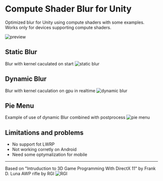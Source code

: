 Compute Shader Blur for Unity
===============================

Optimized blur for Unity using compute shaders with some examples.
Works only for devices supporting compute shaders.

![preview](https://i.imgur.com/C7tJDHD.png)

Static Blur 
-------------
Blur with kernel caculated on start
![static blur](https://imgur.com/a/HYwI1Vr.gif)

Dynamic Blur 
-------------
Blur with kernel caculation on gpu in realtime
![dynamic blur](https://imgur.com/ONTiorG.gif)

Pie Menu 
-------------
Example of use of dynamic Blur combined with postprocess
![pie menu](https://imgur.com/u6kSDC1.gif)


Limitations and problems
-------------

- No support fot LWRP
- Not working corretly on Android
- Need some optymalization for mobile

-------------
Based on "Intruduction to 3D Game Programming With DirectX 11" by Frank D. Luna
AWP rifle by RGI ![RGI ](https://www.youtube.com/channel/UCqpUhXDO7-6oE6-OLRQojng)